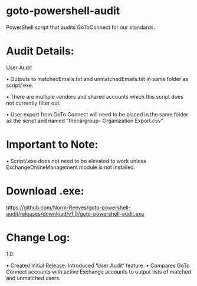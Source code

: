 # goto-powershell-audit

PowerShell script that audits GoToConnect for our standards.

Audit Details:
=========
User Audit

  • Outputs to matchedEmails.txt and unmatchedEmails.txt in same folder as script/.exe.
  
  • There are multiple vendors and shared accounts which this script does not currently filter out.
  
  • User export from GoTo Connect will need to be placed in the same folder as the script and named "thecargroup- Organization Export.csv"

Important to Note:
=========
• Script/.exe does not need to be elevated to work unless ExchangeOnlineManagement module is not installed.

Download .exe:
=========
https://github.com/Norm-Reeves/goto-powershell-audit/releases/download/v1.0/goto-powershell-audit.exe

Change Log:
============
1.0:

  • Created Initial Release. Introduced 'User Audit' feature. 
	  • Compares GoTo Connect accounts with active Exchange accounts to output lists of matched and unmatched users.

